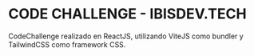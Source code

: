 # CODE CHALLENGE - IBISDEV.TECH

CodeChallenge realizado en ReactJS, utilizando ViteJS como bundler y TailwindCSS como framework CSS.